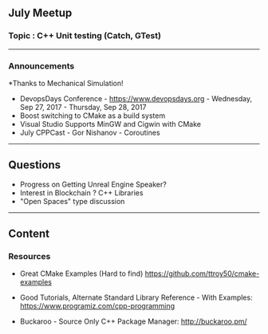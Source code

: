 ## July Meetup
### Topic : C++ Unit testing (Catch, GTest) 
---

### Announcements 
*Thanks to Mechanical Simulation!
- DevopsDays Conference - https://www.devopsdays.org - 	Wednesday, Sep 27, 2017 - Thursday, Sep 28, 2017
- Boost switching to CMake as a build system
- Visual Studio Supports MinGW and Cigwin with CMake
- July CPPCast - Gor Nishanov - Coroutines

---
## Questions
- Progress on Getting Unreal Engine Speaker?
- Interest in Blockchain ? C++ Libraries
- "Open Spaces" type discussion
	
---
## Content
### Resources
- Great CMake Examples (Hard to find)
https://github.com/ttroy50/cmake-examples

- Good Tutorials, Alternate Standard Library Reference - With Examples: 
https://www.programiz.com/cpp-programming

- Buckaroo - Source Only C++ Package Manager:
http://buckaroo.pm/
		
